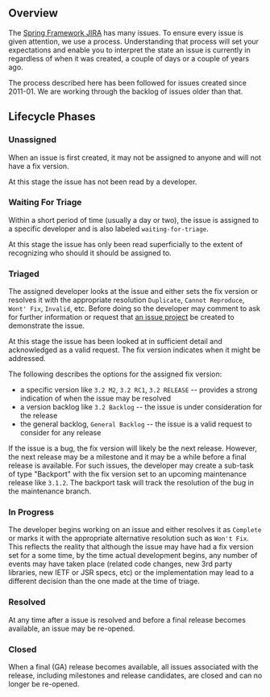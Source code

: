 ## Overview

The [Spring Framework JIRA](https://jira.springsource.org/browse/SPR) has many issues. To ensure every issue is given attention, we use a process. Understanding that process will set your expectations and enable you to interpret the state an issue is currently in regardless of when it was created, a couple of days or a couple of years ago. 

The process described here has been followed for issues created since 2011-01. We are working through the backlog of issues older than that.

## Lifecycle Phases

### Unassigned

When an issue is first created, it may not be assigned to anyone and will not have a fix version. 

At this stage the issue has not been read by a developer.

### Waiting For Triage

Within a short period of time (usually a day or two), the issue is assigned to a specific developer and is also labeled `waiting-for-triage`. 

At this stage the issue has only been read superficially to the extent of recognizing who should it should be assigned to.

### Triaged

The assigned developer looks at the issue and either sets the fix version or resolves it with the appropriate resolution `Duplicate`, `Cannot Reproduce`, `Wont' Fix`, `Invalid`, etc. Before doing so the developer may comment to ask for further information or request that [an issue project](https://github.com/SpringSource/spring-framework-issues#readme) be created to demonstrate the issue.

At this stage the issue has been looked at in sufficient detail and acknowledged as a valid request. The fix version indicates when it might be addressed.

The following describes the options for the assigned fix version:

* a specific version like `3.2 M2`, `3.2 RC1`, `3.2 RELEASE` -- provides a strong indication of when the issue may be resolved
* a version backlog like `3.2 Backlog` -- the issue is under consideration for the release
* the general backlog, `General Backlog` -- the issue is a valid request to consider for any release

If the issue is a bug, the fix version will likely be the next release. However, the next release may be a milestone and it may be a while before a final release is available. For such issues, the developer may create a sub-task of type "Backport" with the fix version set to an upcoming maintenance release like `3.1.2`. The backport task will track the resolution of the bug in the maintenance branch.

### In Progress

The developer begins working on an issue and either resolves it as `Complete` or marks it with the appropriate alternative resolution such as `Won't Fix`. This reflects the reality that although the issue may have had a fix version set for a some time, by the time actual development begins, any number of events may have taken place (related code changes, new 3rd party libraries, new IETF or JSR specs, etc) or the implementation may lead to a different decision than the one made at the time of triage.

### Resolved

At any time after a issue is resolved and before a final release becomes available, an issue may be re-opened.

### Closed

When a final (GA) release becomes available, all issues associated with the release, including milestones and release candidates, are closed and can no longer be re-opened.

